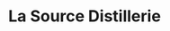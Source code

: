---
title: "La Source Distillerie"
url: /chalmazel-jeansagniere/la-source-distillerie/
shop: ferme
---